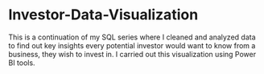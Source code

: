 # Investor-Data-Visualization
This is a continuation of my SQL series where I cleaned and analyzed data to find out key insights every potential investor would want to know from a business, they wish to invest in. I carried out this visualization using Power BI tools.
